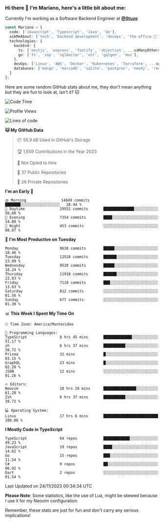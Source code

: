 ### Hi there 👋 I'm Mariano, here's a little bit about me:

Currently I'm working as a Software Backend Engineer at [**@Stuzo**](https://www.stuzo.com/)

```ts
const Mariano = {
  code: ['Javascript', 'Typescript', 'Java', 'Go'],
  askMeAbout: ['tech', 'backend development', 'devops', 'the office 💼'],
  technologies: {
    backEnd: {
      ts: ['nestjs', 'express', 'fastify', 'objection', ...soManyOthersFrameworks],
      go: ['fx', 'zap', 'sqlboiler', 'ent', 'gqlgen', 'mux'],
    },
    devOps: ['Linux', 'AWS', 'Docker', 'Kubernetes', 'Terraform', ...soManyOthersTools],
    databases: ['mongo', 'mariadb', 'sqlite', 'postgres', 'neo4j', 'redis', ...],
  }
};
```

Here are some random GitHub stats about me, they don't mean anything but they are fun to look at, isn't it? 🐱

<!--START_SECTION:waka-->
![Code Time](http://img.shields.io/badge/Code%20Time-1%2C394%20hrs%2057%20mins-blue)

![Profile Views](http://img.shields.io/badge/Profile%20Views-0-blue)

![Lines of code](https://img.shields.io/badge/From%20Hello%20World%20I%27ve%20Written-12.3%20million%20lines%20of%20code-blue)

**🐱 My GitHub Data** 

> 📦 55.9 kB Used in GitHub's Storage 
 > 
> 🏆 1,659 Contributions in the Year 2023
 > 
> 🚫 Not Opted to Hire
 > 
> 📜 37 Public Repositories 
 > 
> 🔑 26 Private Repositories 
 > 
**I'm an Early 🐤** 

```text
🌞 Morning                14849 commits       ███████░░░░░░░░░░░░░░░░░░   28.44 % 
🌆 Daytime                29551 commits       ██████████████░░░░░░░░░░░   56.60 % 
🌃 Evening                7354 commits        ████░░░░░░░░░░░░░░░░░░░░░   14.09 % 
🌙 Night                  453 commits         ░░░░░░░░░░░░░░░░░░░░░░░░░   00.87 % 
```
📅 **I'm Most Productive on Tuesday** 

```text
Monday                   9638 commits        █████░░░░░░░░░░░░░░░░░░░░   18.46 % 
Tuesday                  12524 commits       ██████░░░░░░░░░░░░░░░░░░░   23.99 % 
Wednesday                9520 commits        █████░░░░░░░░░░░░░░░░░░░░   18.24 % 
Thursday                 11918 commits       ██████░░░░░░░░░░░░░░░░░░░   22.83 % 
Friday                   7118 commits        ███░░░░░░░░░░░░░░░░░░░░░░   13.63 % 
Saturday                 812 commits         ░░░░░░░░░░░░░░░░░░░░░░░░░   01.56 % 
Sunday                   677 commits         ░░░░░░░░░░░░░░░░░░░░░░░░░   01.30 % 
```


📊 **This Week I Spent My Time On** 

```text
🕑︎ Time Zone: America/Montevideo

💬 Programming Languages: 
TypeScript               8 hrs 45 mins       █████████████░░░░░░░░░░░░   51.17 % 
sh                       6 hrs 37 mins       ██████████░░░░░░░░░░░░░░░   38.72 % 
Prisma                   32 mins             █░░░░░░░░░░░░░░░░░░░░░░░░   03.15 % 
GraphQL                  23 mins             █░░░░░░░░░░░░░░░░░░░░░░░░   02.28 % 
JSON                     12 mins             ░░░░░░░░░░░░░░░░░░░░░░░░░   01.26 % 

🔥 Editors: 
Neovim                   10 hrs 28 mins      ███████████████░░░░░░░░░░   61.28 % 
Zsh                      6 hrs 37 mins       ██████████░░░░░░░░░░░░░░░   38.72 % 

💻 Operating System: 
Linux                    17 hrs 6 mins       █████████████████████████   100.00 % 
```

**I Mostly Code in TypeScript** 

```text
TypeScript               64 repos            ████████████░░░░░░░░░░░░░   49.23 % 
JavaScript               19 repos            ████░░░░░░░░░░░░░░░░░░░░░   14.62 % 
Go                       15 repos            ███░░░░░░░░░░░░░░░░░░░░░░   11.54 % 
C#                       9 repos             ██░░░░░░░░░░░░░░░░░░░░░░░   06.92 % 
Dart                     2 repos             ░░░░░░░░░░░░░░░░░░░░░░░░░   01.54 % 
```




 Last Updated on 24/11/2023 00:34:34 UTC
<!--END_SECTION:waka-->

**Please Note**: Some statistics, like the use of Lua, might be skewed because I use it for my Neovim configuration.

Remember, these stats are just for fun and don't carry any serious implications!
